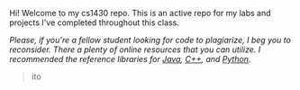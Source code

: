 Hi! Welcome to my cs1430 repo. This is an active repo for my labs and projects I've completed throughout this class.

*Please, if you're a fellow student looking for code to plagiarize, I beg you to reconsider. There a plenty of online resources that you can utilize. I recommended the reference libraries for [Java](https://docs.oracle.com/javase/8/docs/api/java/lang/ref/Reference.html), [C++](http://www.cplusplus.com/reference/), and [Python](https://docs.python.org/3/library/).*

> ito
